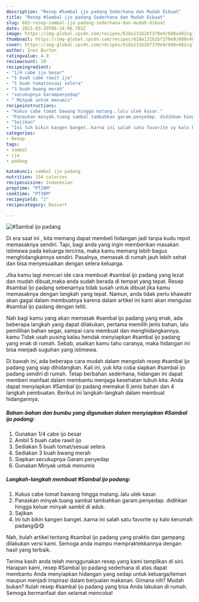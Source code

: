```yaml
---
description: "Resep #Sambal ijo padang Sederhana dan Mudah Dibuat"
title: "Resep #Sambal ijo padang Sederhana dan Mudah Dibuat"
slug: 683-resep-sambal-ijo-padang-sederhana-dan-mudah-dibuat
date: 2021-03-29T05:14:06.781Z
image: https://img-global.cpcdn.com/recipes/618a131b2bf370e9/680x482cq70/sambal-ijo-padang-foto-resep-utama.jpg
thumbnail: https://img-global.cpcdn.com/recipes/618a131b2bf370e9/680x482cq70/sambal-ijo-padang-foto-resep-utama.jpg
cover: https://img-global.cpcdn.com/recipes/618a131b2bf370e9/680x482cq70/sambal-ijo-padang-foto-resep-utama.jpg
author: Inez Burton
ratingvalue: 4.9
reviewcount: 10
recipeingredient:
- "1/4 cabe ijo besar"
- "5 buah cabe rawit ijo"
- "5 buah tomatsesuai selera"
- "3 buah bwang merah"
- "secukupnya Garampenyedap"
- " Minyak untuk menumis"
recipeinstructions:
- "Kukus cabe tomat bawang hingga matang..lalu ulek kasar."
- "Panaskan minyak.tuang sambal tambahkan garam.penyedap. didihkan hingga keluar minyak sambil di aduk."
- "Sajikan"
- "Ini tuh bikin kangen banget..karna ini salah satu favorite sy kalo kerumah padang😋😋"
categories:
- Resep
tags:
- sambal
- ijo
- padang

katakunci: sambal ijo padang 
nutrition: 154 calories
recipecuisine: Indonesian
preptime: "PT20M"
cooktime: "PT36M"
recipeyield: "2"
recipecategory: Dessert

---
```



![#Sambal ijo padang](https://img-global.cpcdn.com/recipes/618a131b2bf370e9/680x482cq70/sambal-ijo-padang-foto-resep-utama.jpg)

Di era  saat ini , kita memang dapat membeli hidangan jadi tanpa kudu repot memasaknya sendiri. Tapi, bagi anda yang ingin memberikan masakan istimewa pada keluarga tercinta, maka kamu memang lebih bagus menghidangkannya sendiri. Pasalnya, memasak di rumah jauh lebih sehat dan bisa menyesuaikan dengan selera keluarga.

Jika kamu lagi mencari ide cara membuat #sambal ijo padang yang lezat dan mudah dibuat,maka anda sudah berada di tempat yang tepat. Resep #sambal ijo padang  sebenarnya tidak susah untuk dibuat jika kamu memasaknya dengan langkah yang tepat. Namun, anda tidak perlu khawatir akan gagal dalam membuatnya 
karena dalam artikel ini kami akan mengulas #sambal ijo padang dengan teliti.  



Nah bagi kamu yang akan memasak #sambal ijo padang yang enak, ada beberapa langkah yang dapat dilakukan, pertama memilih jenis bahan, lalu pemilihan bahan segar, sampai cara membuat dan menghidangkannya. kamu Tidak usah pusing kalau hendak menyiapkan #sambal ijo padang yang enak di rumah. Sebab, asalkan kamu  tahu caranya, maka hidangan ini bisa menjadi suguhan yang istimewa.

Di bawah ini, ada beberapa cara mudah dalam mengolah resep #sambal ijo padang yang siap dihidangkan. Kali ini, yuk kita coba siapkan #sambal ijo padang sendiri di rumah. Tetap berbahan sederhana, hidangan ini dapat memberi manfaat dalam membantu menjaga kesehatan tubuh kita. Anda dapat menyiapkan #Sambal ijo padang memakai 6 jenis bahan dan 4 langkah pembuatan. Berikut ini langkah-langkah dalam membuat hidangannya.

<!--inarticleads1-->

##### Bahan-bahan dan bumbu yang digunakan dalam menyiapkan #Sambal ijo padang:

1. Gunakan 1/4 cabe ijo besar
1. Ambil 5 buah cabe rawit ijo
1. Sediakan 5 buah tomat/sesuai selera
1. Sediakan 3 buah bwang merah
1. Siapkan secukupnya Garam.penyedap
1. Gunakan  Minyak untuk menumis




<!--inarticleads2-->

##### Langkah-langkah membuat #Sambal ijo padang:

1. Kukus cabe tomat bawang hingga matang..lalu ulek kasar.
1. Panaskan minyak.tuang sambal tambahkan garam.penyedap. didihkan hingga keluar minyak sambil di aduk.
1. Sajikan
1. Ini tuh bikin kangen banget..karna ini salah satu favorite sy kalo kerumah padang😋😋




Nah, itulah artikel tentang  #sambal ijo padang  yang praktis dan gampang dilakukan versi kami. Semoga anda mampu mempraktekkannya dengan hasil yang terbaik. 

Terima kasih anda telah menggunakan resep yang kami tampilkan di sini. Harapan kami, resep  #Sambal ijo padang sederhana di atas dapat membantu Anda menyiapkan hidangan yang sedap untuk keluarga/teman maupun menjadi inspirasi dalam berjualan makanan. Gimana nih? Mudah bukan? Itulah resep #sambal ijo padang yang bisa Anda lakukan di rumah. Semoga bermanfaat dan selamat mencoba!

